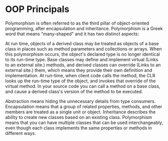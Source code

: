 # OOP Principals


Polymorphism is often referred to as the third pillar of object-oriented programming, after encapsulation and inheritance. Polymorphism is a Greek word that means "many-shaped" and it has two distinct aspects:

At run time, objects of a derived class may be treated as objects of a base class in places such as method parameters and collections or arrays. When this polymorphism occurs, the object's declared type is no longer identical to its run-time type.
Base classes may define and implement virtual (Links to an external site.) methods, and derived classes can override (Links to an external site.) them, which means they provide their own definition and implementation. At run-time, when client code calls the method, the CLR looks up the run-time type of the object, and invokes that override of the virtual method. In your source code you can call a method on a base class, and cause a derived class's version of the method to be executed.
 

Abstraction means hiding the unnecessary details from type consumers.
Encapsulation means that a group of related properties, methods, and other members are treated as a single unit or object.
Inheritance describes the ability to create new classes based on an existing class.
Polymorphism means that you can have multiple classes that can be used interchangeably, even though each class implements the same properties or methods in different ways.